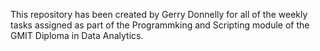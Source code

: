 This repository has been created by Gerry Donnelly for all of the weekly tasks assigned as part of the Programmking and Scripting module of the GMIT Diploma in Data Analytics. 
